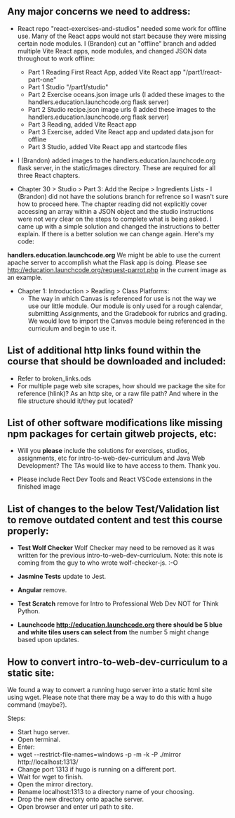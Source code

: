 ## Any major concerns we need to address:

* React repo "react-exercises-and-studios" needed some work for offline use. Many of the React apps would not start because they were missing certain node modules. I (Brandon) cut an "offline" branch and added multiple Vite React apps, node modules, and changed JSON data throughout to work offline:
  * Part 1 Reading First React App, added Vite React app "/part1/react-part-one"
  * Part 1 Studio "/part1/studio"
  * Part 2 Exercise oceans.json image urls (I added these images to the handlers.education.launchcode.org flask server)
  * Part 2 Studio recipe.json image urls (I added these images to the handlers.education.launchcode.org flask server)
  * Part 3 Reading, added Vite React app
  * Part 3 Exercise, added Vite React app and updated data.json for offline
  * Part 3 Studio, added Vite React app and startcode files

* I (Brandon) added images to the handlers.education.launchcode.org flask server, in the static/images directory. These are required for all three React chapters.

* Chapter 30 > Studio > Part 3: Add the Recipe > Ingredients Lists - I (Brandon) did not have the solutions branch for refrence so I wasn't sure how to proceed here. The chapter reading did not explicitly cover accessing an array within a JSON object and the studio instructions were not very clear on the steps to complete what is being asked. I came up with a simple solution and changed the instructions to better explain. If there is a better solution we can change again. Here's my code:

<!-- 
function IngredientList() {
  return (
    <div>
      <h3>Ingredients</h3>
      <ul>
        {recipedata.map((data) => {
          return data.ingredients.map((item, index) => <li key={index}>{item}</li>);
        })}
      </ul>
    </div>
  );
}
 -->
 
__handlers.education.launchcode.org__ We might be able to use the current apache server to accomplish what the Flask app is doing.  Please see http://education.launchcode.org/request-parrot.php in the current image as an example.

* Chapter 1: Introduction > Reading > Class Platforms:
  * The way in which Canvas is referenced for use is not the way we use our little module. Our module is only used for a rough calendar, submitting Assignments, and the Gradebook for rubrics and grading. We would love to import the Canvas module being referenced in the curriculum and begin to use it.


## List of additional http links found within the course that should be downloaded and included:
* Refer to broken_links.ods
* For multiple page web site scrapes, how should we package the site for reference (hlink)? As an http site, or a raw file path? And where in the file structure should it/they put located?



## List of other software modifications like missing npm packages for certain gitweb projects, etc:

* Will you __please__ include the solutions for exercises, studios, assignments, etc for intro-to-web-dev-curriculum and Java Web Development? The TAs would like to have access to them. Thank you.

* Please include Rect Dev Tools and React VSCode extensions in the finished image



## List of changes to the below Test/Validation list to remove outdated content and test this course properly:

* __Test Wolf Checker__ Wolf Checker may need to be removed as it was written for the previous intro-to-web-dev-curriculum. Note: this note is coming from the guy to who wrote wolf-checker-js. :-O

* __Jasmine Tests__ update to Jest.

* __Angular__ remove.

* __Test Scratch__ remove for Intro to Professional Web Dev NOT for Think Python.

* __Launchcode http://education.launchcode.org there should be 5 blue and white tiles users can select from__ the number 5 might change based upon updates.



## How to convert intro-to-web-dev-curriculum to a static site:

We found a way to convert a running hugo server into a static html site using wget.  Please note that there may be a way to do this with a hugo command (maybe?).

Steps:

* Start hugo server.
* Open terminal.
* Enter:
* wget --restrict-file-names=windows -p -m  -k -P ./mirror http://localhost:1313/
* Change port 1313 if hugo is running on a different port.
* Wait for wget to finish.
* Open the mirror directory.
* Rename localhost:1313 to a directory name of your choosing. 
* Drop the new directory onto apache server.
* Open browser and enter url path to site.


